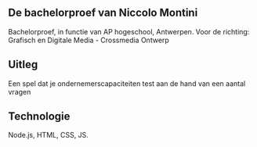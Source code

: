 ## De bachelorproef van Niccolo Montini
Bachelorproef, in functie van AP hogeschool, Antwerpen. Voor de richting: Grafisch en Digitale Media - Crossmedia Ontwerp

## Uitleg
Een spel dat je ondernemerscapaciteiten test aan de hand van een aantal vragen

## Technologie

Node.js, HTML, CSS, JS.

